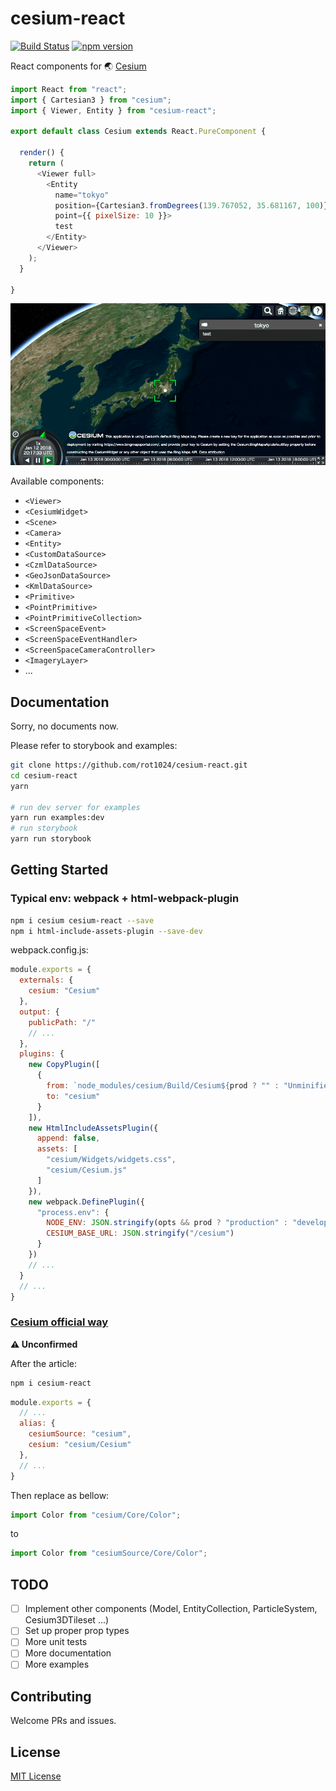 # cesium-react

[![Build Status](https://travis-ci.org/rot1024/cesium-react.svg?branch=master)](https://travis-ci.org/rot1024/cesium-react) [![npm version](https://badge.fury.io/js/cesium-react.svg)](https://badge.fury.io/js/cesium-react)

React components for 🌏 [Cesium](https://cesiumjs.org/)

```js
import React from "react";
import { Cartesian3 } from "cesium";
import { Viewer, Entity } from "cesium-react";

export default class Cesium extends React.PureComponent {

  render() {
    return (
      <Viewer full>
        <Entity
          name="tokyo"
          position={Cartesian3.fromDegrees(139.767052, 35.681167, 100)}
          point={{ pixelSize: 10 }}>
          test
        </Entity>
      </Viewer>
    );
  }

}
```

![Screenshot](docs/screenshot.png)

Available components:

- `<Viewer>`
- `<CesiumWidget>`
- `<Scene>`
- `<Camera>`
- `<Entity>`
- `<CustomDataSource>`
- `<CzmlDataSource>`
- `<GeoJsonDataSource>`
- `<KmlDataSource>`
- `<Primitive>`
- `<PointPrimitive>`
- `<PointPrimitiveCollection>`
- `<ScreenSpaceEvent>`
- `<ScreenSpaceEventHandler>`
- `<ScreenSpaceCameraController>`
- `<ImageryLayer>`
- ...

## Documentation

Sorry, no documents now.

Please refer to storybook and examples:

```bash
git clone https://github.com/rot1024/cesium-react.git
cd cesium-react
yarn

# run dev server for examples
yarn run examples:dev
# run storybook
yarn run storybook
```

## Getting Started

### Typical env: webpack + html-webpack-plugin

```bash
npm i cesium cesium-react --save
npm i html-include-assets-plugin --save-dev
```

webpack.config.js:

```js
module.exports = {
  externals: {
    cesium: "Cesium"
  },
  output: {
    publicPath: "/"
    // ...
  },
  plugins: {
    new CopyPlugin([
      {
        from: `node_modules/cesium/Build/Cesium${prod ? "" : "Unminified"}`,
        to: "cesium"
      }
    ]),
    new HtmlIncludeAssetsPlugin({
      append: false,
      assets: [
        "cesium/Widgets/widgets.css",
        "cesium/Cesium.js"
      ]
    }),
    new webpack.DefinePlugin({
      "process.env": {
        NODE_ENV: JSON.stringify(opts && prod ? "production" : "development"),
        CESIUM_BASE_URL: JSON.stringify("/cesium")
      }
    })
    // ...
  }
  // ...
}
```

### [Cesium official way](https://cesiumjs.org/tutorials/cesium-and-webpack/)

**⚠ Unconfirmed**

After the article:

```bash
npm i cesium-react
```

```js
module.exports = {
  // ...
  alias: {
    cesiumSource: "cesium",
    cesium: "cesium/Cesium"
  },
  // ...
}
```

Then replace as bellow:

```js
import Color from "cesium/Core/Color";
```

to

```js
import Color from "cesiumSource/Core/Color";
```

## TODO

- [ ] Implement other components (Model, EntityCollection, ParticleSystem, Cesium3DTileset ...)
- [ ] Set up proper prop types
- [ ] More unit tests
- [ ] More documentation
- [ ] More examples

## Contributing

Welcome PRs and issues.

## License

[MIT License](LICENSE)
